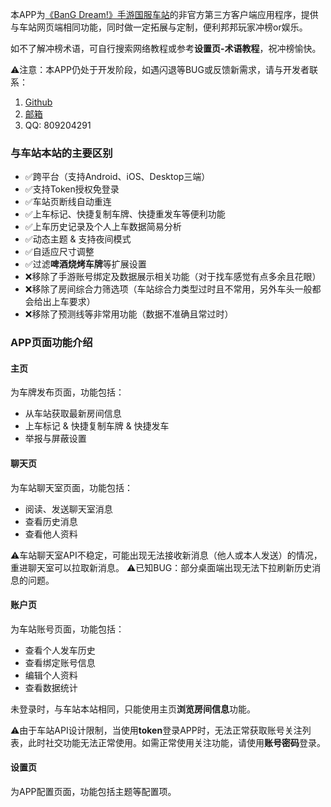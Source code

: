 本APP为[《BanG Dream!》手游国服车站](https://bandoristation.com/#/)的非官方第三方客户端应用程序，提供与车站网页端相同功能，同时做一定拓展与定制，便利邦邦玩家冲榜or娱乐。

如不了解冲榜术语，可自行搜索网络教程或参考**设置页-术语教程**，祝冲榜愉快。

⚠️注意：本APP仍处于开发阶段，如遇闪退等BUG或反馈新需求，请与开发者联系：
1. [Github](https://github.com/Eynnzerr/BandoriStationMobile/issues) 
2. [邮箱](mailto:eynnzerr@gmail.com)
3. QQ: 809204291

### 与车站本站的主要区别

- ✅跨平台（支持Android、iOS、Desktop三端）
- ✅支持Token授权免登录
- ✅车站页断线自动重连
- ✅上车标记、快捷复制车牌、快捷重发车等便利功能
- ✅上车历史记录及个人上车数据简易分析
- ✅动态主题 & 支持夜间模式
- ✅自适应尺寸调整
- ✅过滤**啤酒烧烤车牌**等扩展设置
- ❌移除了手游账号绑定及数据展示相关功能（对于找车感觉有点多余且花眼）
- ❌移除了房间综合力筛选项（车站综合力类型过时且不常用，另外车头一般都会给出上车要求）
- ❌移除了预测线等非常用功能（数据不准确且常过时）

### APP页面功能介绍

#### 主页

为车牌发布页面，功能包括：
- 从车站获取最新房间信息
- 上车标记 & 快捷复制车牌 & 快捷发车
- 举报与屏蔽设置

#### 聊天页

为车站聊天室页面，功能包括：
- 阅读、发送聊天室消息
- 查看历史消息
- 查看他人资料

⚠️️车站聊天室API不稳定，可能出现无法接收新消息（他人或本人发送）的情况，重进聊天室可以拉取新消息。
⚠️已知BUG：部分桌面端出现无法下拉刷新历史消息的问题。

#### 账户页

为车站账号页面，功能包括：
- 查看个人发车历史
- 查看绑定账号信息
- 编辑个人资料
- 查看数据统计

未登录时，与车站本站相同，只能使用主页**浏览房间信息**功能。

⚠️由于车站API设计限制，当使用**token**登录APP时，无法正常获取账号关注列表，此时社交功能无法正常使用。如需正常使用关注功能，请使用**账号密码**登录。

#### 设置页

为APP配置页面，功能包括主题等配置项。

